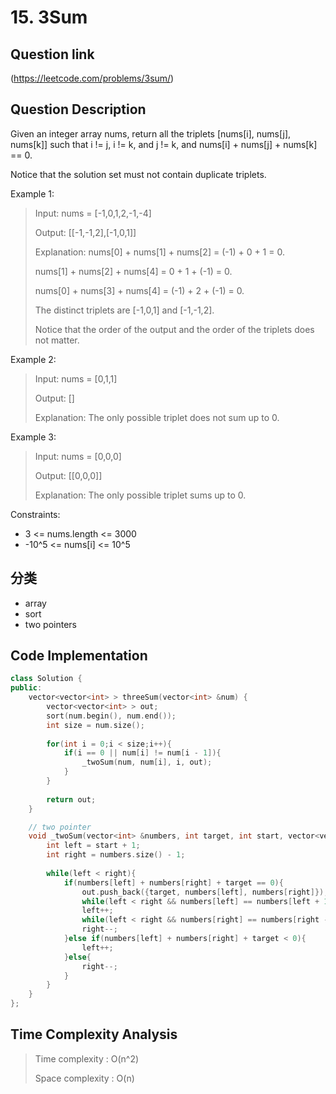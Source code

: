 # 15. 3Sum

## Question link
(https://leetcode.com/problems/3sum/)

## Question Description
Given an integer array nums, return all the triplets [nums[i], nums[j], nums[k]] such that i != j, i != k, and j != k, and nums[i] + nums[j] + nums[k] == 0.

Notice that the solution set must not contain duplicate triplets.

Example 1:

> Input: nums = [-1,0,1,2,-1,-4]
>
> Output: [[-1,-1,2],[-1,0,1]]
>
> Explanation: 
> nums[0] + nums[1] + nums[2] = (-1) + 0 + 1 = 0.
>
> nums[1] + nums[2] + nums[4] = 0 + 1 + (-1) = 0.
>
> nums[0] + nums[3] + nums[4] = (-1) + 2 + (-1) = 0.
>
> The distinct triplets are [-1,0,1] and [-1,-1,2].
>
> Notice that the order of the output and the order of the triplets does not matter.

Example 2:

> Input: nums = [0,1,1]
>
> Output: []
>
> Explanation: The only possible triplet does not sum up to 0.

Example 3:

> Input: nums = [0,0,0]
>
> Output: [[0,0,0]]
>
> Explanation: The only possible triplet sums up to 0.
 

Constraints:

* 3 <= nums.length <= 3000
* -10^5 <= nums[i] <= 10^5

## 分类
- array
- sort
- two pointers

## Code Implementation
```c++
class Solution {
public:
    vector<vector<int> > threeSum(vector<int> &num) {
        vector<vector<int> > out;
        sort(num.begin(), num.end());
        int size = num.size();
        
        for(int i = 0;i < size;i++){
            if(i == 0 || num[i] != num[i - 1]){
                _twoSum(num, num[i], i, out);
            }
        }
        
        return out;
    }

    // two pointer
    void _twoSum(vector<int> &numbers, int target, int start, vector<vector<int> > &out){
        int left = start + 1;
        int right = numbers.size() - 1;
        
        while(left < right){
            if(numbers[left] + numbers[right] + target == 0){
                out.push_back({target, numbers[left], numbers[right]});
                while(left < right && numbers[left] == numbers[left + 1]) left++;
                left++;
                while(left < right && numbers[right] == numbers[right - 1]) right--;
                right--;
            }else if(numbers[left] + numbers[right] + target < 0){
                left++;
            }else{
                right--;
            }
        }
    }
};
```

## Time Complexity Analysis
> Time complexity  : O(n^2)
>
> Space complexity : O(n)